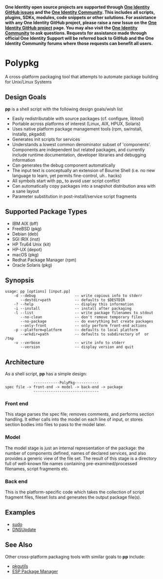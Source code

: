 **One Identity open source projects are supported through [One Identity GitHub issues](https://github.com/OneIdentity/ars-ps/issues) and the [One Identity Community](https://www.oneidentity.com/community/). This includes all scripts, plugins, SDKs, modules, code snippets or other solutions. For assistance with any One Identity GitHub project, please raise a new Issue on the [One Identity GitHub project](https://github.com/OneIdentity/ars-ps/issues) page. You may also visit the [One Identity Community](https://www.oneidentity.com/community/) to ask questions.  Requests for assistance made through official One Identity Support will be referred back to GitHub and the One Identity Community forums where those requests can benefit all users.**

# Polypkg
A cross-platform packaging tool that attempts to automate package building for Unix/Linux Systems

## Design Goals
**pp** is a shell script with the following design goals/wish list
* Easily redistributable with source packages (cf. configure, libtool)
* Portable across platforms of interest (Linux, AIX, HPUX, Solaris)
* Uses native platform package management tools (rpm, swinstall, installp, pkgadd)
* Generates init scripts for services
* Understands a lowest common denominator subset of 'components'. Components are independent but related packages, and currently include runtime documentation, developer libraries and debugging information
* Can generates the debug component automatically
* The input text is conceptually an extension of Bourne Shell (i.e. no new language to learn, yet permits fine-control, uh.. hacks)
* All symbols start with pp_ to avoid user script conflict
* Can automatically copy packages into a snapshot distribution area with a sane layout
* Parameter substitution in post-install/service script fragments

## Supported Package Types
* IBM AIX (bff)
* FreeBSD (pkg)
* Debian (deb)
* SGI IRIX (inst)
* HP Tru64 Unix (kit)
* HP-UX (depot)
* macOS (pkg)
* Redhat Package Manager (rpm)
* Oracle Solaris (pkg)

## Synopsis
```
usage: pp [options] [input.pp]
    -d --debug                  -- write copious info to stderr
       --destdir=path           -- defaults to $DESTDIR
    -? --help                   -- display this information
    -i --install                -- install after packaging
    -l --list                   -- write package filenames to stdout
       --no-clean               -- don't remove temporary files
       --no-package             -- do everything but create packages
       --only-front             -- only perform front-end actions
    -p --platform=platform      -- defaults to local platform
       --wrkdir=path            -- defaults to subdirectory of  or /tmp
    -v --verbose                -- write info to stderr
       --version                -- display version and quit
```
## Architecture
As a shell script, **pp** has a simple design:
```
             ------------PolyPkg-----------
spec file -> front-end -> model -> back-end -> package
             ------------------------------
```

### Front end
This stage parses the spec file; removes comments, and performs section handling. It either calls into the model on each line of input, or stores section bodies into files to pass to the model later.
### Model
The model stage is just an internal representation of the package: the number of components defined, names of declared services, and also provides a generic view of the file set. The result of this stage is a directory full of well-known file names containing pre-examined/processed filenames, script fragments etc.
### Back end
This is the platform-specific code which takes the collection of script fragment files, fileset lists and generates the output package file(s).

## Examples
* [sudo](https://github.com/sudo-project/sudo/blob/master/sudo.pp)
* [DNSUpdate](https://github.com/OneIdentity/dnsupdate/blob/master/dnsupdate.pp)

## See Also
Other cross-platform packaging tools with similar goals to **pp** include:
* [pkgutils](http://www.thewrittenword.com/projects/pkgutils/)
* [ESP Package Manager](https://www.msweet.org/epm/)
